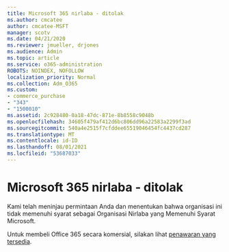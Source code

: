 ```yaml
---
title: Microsoft 365 nirlaba - ditolak
ms.author: cmcatee
author: cmcatee-MSFT
manager: scotv
ms.date: 04/21/2020
ms.reviewer: jmueller, drjones
ms.audience: Admin
ms.topic: article
ms.service: o365-administration
ROBOTS: NOINDEX, NOFOLLOW
localization_priority: Normal
ms.collection: Adm_O365
ms.custom:
- commerce_purchase
- "343"
- "1500010"
ms.assetid: 2c928480-0a18-47dc-871e-8b8558c9048b
ms.openlocfilehash: 34605f479af412d6bc806dd96a22583a2299f3ad
ms.sourcegitcommit: 540a4e2515f7cfddee65519046454fc4437cd287
ms.translationtype: MT
ms.contentlocale: id-ID
ms.lasthandoff: 08/01/2021
ms.locfileid: "53687033"
---
```

# <a name="microsoft-365-for-nonprofits---declined"></a>Microsoft 365 nirlaba - ditolak

Kami telah meninjau permintaan Anda dan menentukan bahwa organisasi ini tidak memenuhi syarat sebagai Organisasi Nirlaba yang Memenuhi Syarat Microsoft.
  
Untuk membeli Office 365 secara komersial, silakan lihat [penawaran yang tersedia](https://portal.office.com/AdminPortal/Home).
